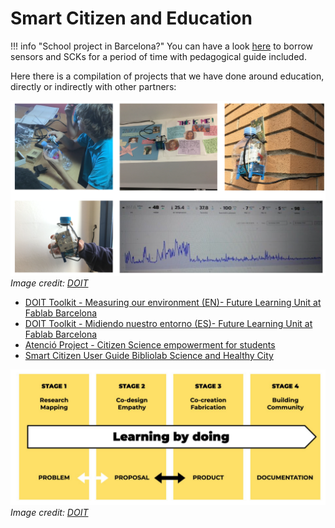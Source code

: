 # Smart Citizen and Education

!!! info "School project in Barcelona?"
  You can have a look [here](https://agora.xtec.cat/cesire/cesire/servei-de-prestec-i-cambra-de-cria/sensors-i-consoles/) to borrow sensors and SCKs for a period of time with pedagogical guide included.

Here there is a compilation of projects that we have done around education, directly or indirectly with other partners:

![](/assets/images/doit.png)
_Image credit: [DOIT](https://doit-europe.net)_

- [DOIT Toolkit - Measuring our environment (EN)- Future Learning Unit at Fablab Barcelona](https://toolboxadmin.doit-europe.net/sites/default/files/2020-05/10_Measuring%20Our%20Environment_DOIT-Manual_en.pdf)
- [DOIT Toolkit - Midiendo nuestro entorno (ES)- Future Learning Unit at Fablab Barcelona](https://toolboxadmin.doit-europe.net/sites/default/files/2020-05/10_Measuring%20Our%20Environment_DOIT-Manual_espanol.pdf)
- [Atenció Project - Citizen Science empowerment for students](https://sites.google.com/view/projecteatencio/inici?authuser=0%20)
- [Smart Citizen User Guide Bibliolab Science and Healthy City](/assets/publications/Smart_Citizen_Kit_User_Guide_Bibliolab_Science_and_Healthy_City.pdf)

![](/assets/images/learningbydoing.png)
_Image credit: [DOIT](https://doit-europe.net)_
